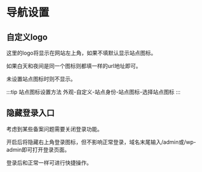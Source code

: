 # 导航设置

## 自定义logo

这里的logo将显示在网站左上角，如果不填默认显示站点图标。

如果白天和夜间是同一个图标则都填一样的url地址即可。

未设置站点图标时则不显示。

:::tip 站点图标设置方法
外观-自定义-站点身份-站点图标-选择站点图标
:::

## 隐藏登录入口

考虑到某些备案问题需要关闭登录功能。

开启后将隐藏右上角登录图标，但不影响正常登录，域名末尾输入/admin或/wp-admin即可打开登录页面。

登录后和正常一样可进行快捷操作。

